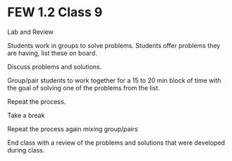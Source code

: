 # FEW 1.2 Class 9

Lab and Review

Students work in groups to solve problems. Students offer problems they are having, list these on board. 

Discuss problems and solutions. 

Group/pair students to work together for a 15 to 20 min block of time with the goal of solving one of the problems from the list. 

Repeat the process. 

Take a break

Repeat the process again mixing group/pairs

End class with a review of the problems and solutions that were developed during class. 



